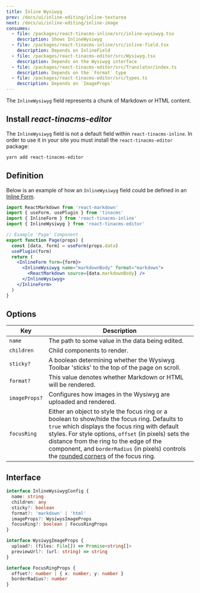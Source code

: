 ```yaml
---
title: Inline Wysiwyg
prev: /docs/ui/inline-editing/inline-textarea
next: /docs/ui/inline-editing/inline-image
consumes:
  - file: /packages/react-tinacms-inline/src/inline-wysiwyg.tsx
    description: Shows InlineWysiwyg
  - file: /packages/react-tinacms-inline/src/inline-field.tsx
    description: Depends on InlineField
  - file: /packages/react-tinacms-editor/src/Wysiwyg.tsx
    description: Depends on the Wysiwyg interface
  - file: /packages/react-tinacms-editor/src/Translator/index.ts
    description: Depends on the `Format` type
  - file: /packages/react-tinacms-editor/src/types.ts
    description: Depends on `ImageProps`
---
```


The `InlineWysiwyg` field represents a chunk of Markdown or HTML content.

## Install _react-tinacms-editor_

The `InlineWysiwyg` field is not a default field within `react-tinacms-inline`. In order to use it in your site you must install the `react-tinacms-editor` package:

```bash
yarn add react-tinacms-editor
```

## Definition

Below is an example of how an `InlineWysiwyg` field could be defined in an [Inline Form](/docs/ui/inline-editing).

```jsx
import ReactMarkdown from 'react-markdown'
import { useForm, usePlugin } from 'tinacms'
import { InlineForm } from 'react-tinacms-inline'
import { InlineWysiwyg } from 'react-tinacms-editor'

// Example 'Page' Component
export function Page(props) {
  const [data, form] = useForm(props.data)
  usePlugin(form)
  return (
    <InlineForm form={form}>
      <InlineWysiwyg name="markdownBody" format="markdown">
        <ReactMarkdown source={data.markdownBody} />
      </InlineWysiwyg>
    </InlineForm>
  )
}
```

## Options

| Key           | Description                                                                                                                                                                                                                                                                                                                                                                                                     |
| ------------- | --------------------------------------------------------------------------------------------------------------------------------------------------------------------------------------------------------------------------------------------------------------------------------------------------------------------------------------------------------------------------------------------------------------- |
| `name`        | The path to some value in the data being edited.                                                                                                                                                                                                                                                                                                                                                                |
| `children`    | Child components to render.                                                                                                                                                                                                                                                                                                                                                                                     |
| `sticky?`     | A boolean determining whether the Wysiwyg Toolbar 'sticks' to the top of the page on scroll.                                                                                                                                                                                                                                                                                                                    |
| `format?`     | This value denotes whether Markdown or HTML will be rendered.                                                                                                                                                                                                                                                                                                                                                   |
| `imageProps?` | Configures how images in the Wysiwyg are uploaded and rendered.                                                                                                                                                                                                                                                                                                                                                 |
| `focusRing`   | Either an object to style the focus ring or a boolean to show/hide the focus ring. Defaults to `true` which displays the focus ring with default styles. For style options, `offset` (in pixels) sets the distance from the ring to the edge of the component, and `borderRadius` (in pixels) controls the [rounded corners](https://developer.mozilla.org/en-US/docs/Web/CSS/border-radius) of the focus ring. |

## Interface

```typescript
interface InlineWysiwygConfig {
  name: string
  children: any
  sticky?: boolean
  format?: 'markdown' | 'html'
  imageProps?: WysiwysImageProps
  focusRing?: boolean | FocusRingProps
}

interface WysiwygImageProps {
  upload?: (files: File[]) => Promise<string[]>
  previewUrl?: (url: string) => string
}

interface FocusRingProps {
  offset?: number | { x: number; y: number }
  borderRadius?: number
}
```

<!-- TODO: Add better explanation (or example) of how to work with the Image Props -->
